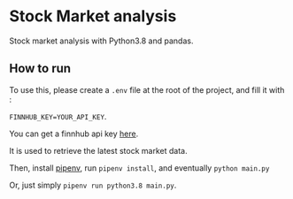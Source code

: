 # Stock Market analysis


Stock market analysis with Python3.8 and pandas.


## How to run

To use this, please create a `.env` file at the root of the project, and fill it with :

`FINNHUB_KEY=YOUR_API_KEY`.

You can get a finnhub api key [here](https://finnhub.io/).

It is used to retrieve the latest stock market data.

Then, install [pipenv](https://pypi.org/project/pipenv/), run `pipenv install`, and eventually `python main.py`

Or, just simply `pipenv run python3.8 main.py`.

